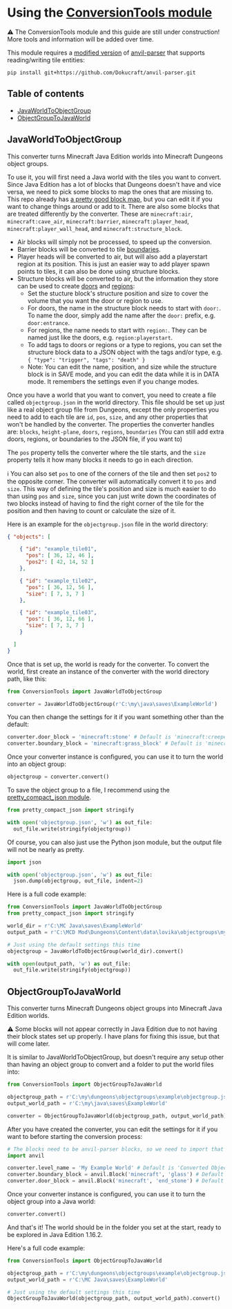 # Using the [ConversionTools module](/examples/ConversionTools.py)

:warning: The ConversionTools module and this guide are still under construction! More tools and information will be added over time.

This module requires a [modified version](https://github.com/Dokucraft/anvil-parser) of [anvil-parser](https://github.com/matcool/anvil-parser) that supports reading/writing tile entities:

```pip install git+https://github.com/Dokucraft/anvil-parser.git```

## Table of contents

- [JavaWorldToObjectGroup](#JavaWorldToObjectGroup)
- [ObjectGroupToJavaWorld](#ObjectGroupToJavaWorld)

## JavaWorldToObjectGroup

This converter turns Minecraft Java Edition worlds into Minecraft Dungeons object groups.

To use it, you will first need a Java world with the tiles you want to convert. Since Java Edition has a lot of blocks that Dungeons doesn't have and vice versa, we need to pick some blocks to map the ones that are missing to. This repo already has [a pretty good block map](/examples/BlockMap.py), but you can edit it if you want to change things around or add to it. There are also some blocks that are treated differently by the converter. These are `minecraft:air`, `minecraft:cave_air`, `minecraft:barrier`, `minecraft:player_head`, `minecraft:player_wall_head`, and `minecraft:structure_block`.

- Air blocks will simply not be processed, to speed up the conversion.
- Barrier blocks will be converted to tile [boundaries](/docs/Tile.md#boundaries).
- Player heads will be converted to air, but will also add a playerstart region at its position. This is just an easier way to add player spawn points to tiles, it can also be done using structure blocks.
- Structure blocks will be converted to air, but the information they store can be used to create [doors](/docs/Tile.md#doors) and [regions](/docs/Tile.md#regions):
  - Set the stucture block's structure position and size to cover the volume that you want the door or region to use.
  - For doors, the name in the structure block needs to start with `door:`. To name the door, simply add the name after the `door:` prefix, e.g. `door:entrance`.
  - For regions, the name needs to start with `region:`. They can be named just like the doors, e.g. `region:playerstart`.
  - To add tags to doors or regions or a type to regions, you can set the structure block data to a JSON object with the tags and/or type, e.g. `{ "type": "trigger", "tags": "death" }`
  - Note: You can edit the name, position, and size while the structure block is in SAVE mode, and you can edit the data while it is in DATA mode. It remembers the settings even if you change modes.

Once you have a world that you want to convert, you need to create a file called `objectgroup.json` in the world directory. This file should be set up just like a real object group file from Dungeons, except the only properties you need to add to each tile are `id`, `pos`, `size`, and any other properties that won't be handled by the converter. The properties the converter handles are: `blocks`, `height-plane`, `doors`, `regions`, `boundaries` (You can still add extra doors, regions, or boundaries to the JSON file, if you want to)

The `pos` property tells the converter where the tile starts, and the `size` property tells it how many blocks it needs to go in each direction.

:information_source: You can also set `pos` to one of the corners of the tile and then set `pos2` to the opposite corner. The converter will automatically convert it to `pos` and `size`. This way of defining the tile's position and size is much easier to do than using `pos` and `size`, since you can just write down the coordinates of two blocks instead of having to find the right corner of the tile for the position and then having to count or calculate the size of it.

Here is an example for the `objectgroup.json` file in the world directory:

```json
{ "objects": [

    { "id": "example_tile01",
      "pos": [ 36, 12, 46 ],
      "pos2": [ 42, 14, 52 ]
    },

    { "id": "example_tile02",
      "pos": [ 36, 12, 56 ],
      "size": [ 7, 3, 7 ]
    },

    { "id": "example_tile03",
      "pos": [ 36, 12, 66 ],
      "size": [ 7, 3, 7 ]
    }

  ]
}
```

Once that is set up, the world is ready for the converter. To convert the world, first create an instance of the converter with the world directory path, like this:

```py
from ConversionTools import JavaWorldToObjectGroup

converter = JavaWorldToObjectGroup(r'C:\my\java\saves\ExampleWorld')
```

You can then change the settings for it if you want something other than the default:

```py
converter.door_block = 'minecraft:stone' # Default is 'minecraft:creeper_head'
converter.boundary_block = 'minecraft:grass_block' # Default is 'minecraft:barrier'
```

Once your converter instance is configured, you can use it to turn the world into an object group:

```py
objectgroup = converter.convert()
```

To save the object group to a file, I recommend using the [pretty_compact_json module](/examples/pretty_compact_json.py).

```py
from pretty_compact_json import stringify

with open('objectgroup.json', 'w') as out_file:
  out_file.write(stringify(objectgroup))
```

Of course, you can also just use the Python json module, but the output file will not be nearly as pretty.

```py
import json

with open('objectgroup.json', 'w') as out_file:
  json.dump(objectgroup, out_file, indent=2)
```

Here is a full code example:

```py
from ConversionTools import JavaWorldToObjectGroup
from pretty_compact_json import stringify

world_dir = r'C:\MC Java\saves\ExampleWorld'
output_path = r'C:\MCD Mod\Dungeons\Content\data\lovika\objectgroups\my_example\objectgroup.json'

# Just using the default settings this time
objectgroup = JavaWorldToObjectGroup(world_dir).convert()

with open(output_path, 'w') as out_file:
  out_file.write(stringify(objectgroup))
```


## ObjectGroupToJavaWorld

This converter turns Minecraft Dungeons object groups into Minecraft Java Edition worlds.

:warning: Some blocks will not appear correctly in Java Edition due to not having their block states set up properly. I have plans for fixing this issue, but that will come later.

It is similar to JavaWorldToObjectGroup, but doesn't require any setup other than having an object group to convert and a folder to put the world files into:

```py
from ConversionTools import ObjectGroupToJavaWorld

objectgroup_path = r'C:\my\dungeons\objectgroups\example\objectgroup.json'
output_world_path = r'C:\my\java\saves\ExampleWorld'

converter = ObjectGroupToJavaWorld(objectgroup_path, output_world_path)
```

After you have created the converter, you can edit the settings for it if you want to before starting the conversion process:

```py
# The blocks need to be anvil-parser blocks, so we need to import that
import anvil

converter.level_name = 'My Example World' # Default is 'Converted Object Group'
converter.boundary_block = anvil.Block('minecraft', 'glass') # Default is anvil.Block('minecraft', 'barrier')
converter.door_block = anvil.Block('minecraft', 'end_stone') # Default is anvil.Block('minecraft', 'creeper_head')
```

Once your converter instance is configured, you can use it to turn the object group into a Java world:

```py
converter.convert()
```

And that's it! The world should be in the folder you set at the start, ready to be explored in Java Edition 1.16.2.

Here's a full code example:

```py
from ConversionTools import ObjectGroupToJavaWorld

objectgroup_path = r'C:\my\dungeons\objectgroups\example\objectgroup.json'
output_world_path = r'C:\MC Java\saves\ExampleWorld'

# Just using the default settings this time
ObjectGroupToJavaWorld(objectgroup_path, output_world_path).convert()
```